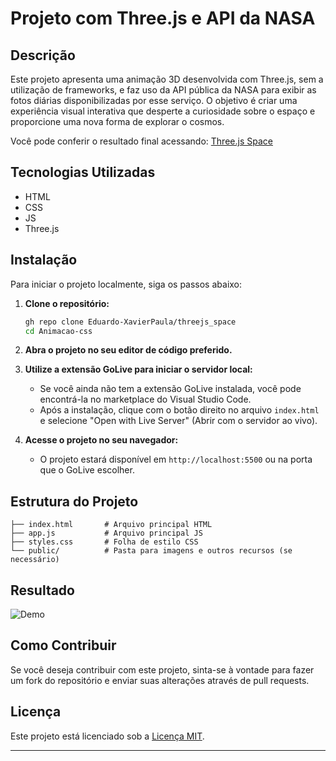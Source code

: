 # Projeto com Three.js e API da NASA

## Descrição

Este projeto apresenta uma animação 3D desenvolvida com Three.js, sem a utilização de frameworks, e faz uso da API pública da NASA para exibir as fotos diárias disponibilizadas por esse serviço. O objetivo é criar uma experiência visual interativa que desperte a curiosidade sobre o espaço e proporcione uma nova forma de explorar o cosmos.

Você pode conferir o resultado final acessando: [Three.js Space](https://threejs-space.vercel.app/)

## Tecnologias Utilizadas

- HTML
- CSS
- JS
- Three.js
  
## Instalação

Para iniciar o projeto localmente, siga os passos abaixo:

1. **Clone o repositório:**

   ```bash
   gh repo clone Eduardo-XavierPaula/threejs_space
   cd Animacao-css
   ```

2. **Abra o projeto no seu editor de código preferido.**

3. **Utilize a extensão GoLive para iniciar o servidor local:**
   - Se você ainda não tem a extensão GoLive instalada, você pode encontrá-la no marketplace do Visual Studio Code.
   - Após a instalação, clique com o botão direito no arquivo `index.html` e selecione "Open with Live Server" (Abrir com o servidor ao vivo).

4. **Acesse o projeto no seu navegador:**
   - O projeto estará disponível em `http://localhost:5500` ou na porta que o GoLive escolher.

## Estrutura do Projeto

```plaintext
├── index.html       # Arquivo principal HTML
├── app.js           # Arquivo principal JS
├── styles.css       # Folha de estilo CSS
└── public/          # Pasta para imagens e outros recursos (se necessário)
```
## Resultado

![Demo](https://github.com/user-attachments/assets/972aa7ff-ccc0-43a9-a81d-09063ce7f6cf)

## Como Contribuir

Se você deseja contribuir com este projeto, sinta-se à vontade para fazer um fork do repositório e enviar suas alterações através de pull requests.

## Licença

Este projeto está licenciado sob a [Licença MIT](LICENSE).

---
